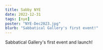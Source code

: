 ```yaml
---
title: Sabby NYE
date: 2022-12-31
tags: [nye]
poster: "NYE-Dec2023.jpg"
blurb: "Sabbatical Gallery's first event!"
---
```


Sabbatical Gallery's first event and launch!